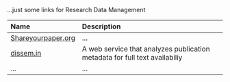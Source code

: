 ...just some links for Research Data Management

Name                                                                  | Description
:-------------------------------------------------------------------- | :-------------------------------------------------------------------------
[Shareyourpaper.org](https://openaccessbutton.org/shareyourpaper.org) | ...
[dissem.in](https://dissem.in)                                        | A web service that analyzes publication metadata for full text availabiliy
...                                                                   | ...
